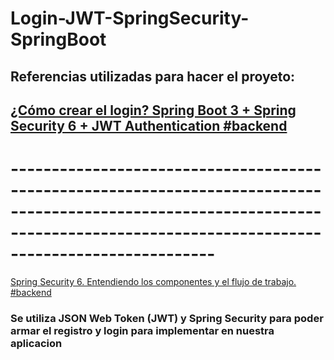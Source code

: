 # Login-JWT-SpringSecurity-SpringBoot
<h2>Referencias utilizadas para hacer el proyeto:<h2/>

<A HREF="https://www.youtube.com/watch?v=nwqQYCM4YT8&t=3293s&ab_channel=IvanaSoledadRojasC%C3%B3rsico">¿Cómo crear el login? Spring Boot 3 + Spring Security 6 + JWT Authentication #backend</A>
<h1>---------------------------------------------------------------------------------------------------------------------------------------------------------------------------------</h1>
<A HREF="https://www.youtube.com/watch?v=qiPh0yrDNas&t=2s&ab_channel=IvanaSoledadRojasC%C3%B3rsico">Spring Security 6. Entendiendo los componentes y el flujo de trabajo. #backend</A>

<h3>Se utiliza JSON Web Token (JWT) y Spring Security para poder armar el registro y login para implementar en nuestra aplicacion</h3>

